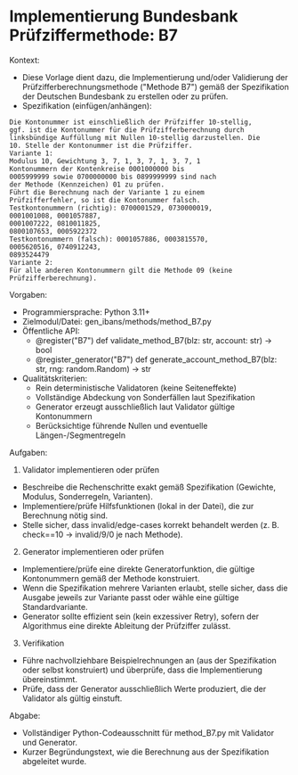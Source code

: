 # Implementierung Bundesbank Prüfziffermethode: B7

Kontext:
- Diese Vorlage dient dazu, die Implementierung und/oder Validierung der Prüfzifferberechnungsmethode ("Methode B7") gemäß der Spezifikation der Deutschen Bundesbank zu erstellen oder zu prüfen.
- Spezifikation (einfügen/anhängen):

```Text
Die Kontonummer ist einschließlich der Prüfziffer 10-stellig,
ggf. ist die Kontonummer für die Prüfzifferberechnung durch
linksbündige Auffüllung mit Nullen 10-stellig darzustellen. Die
10. Stelle der Kontonummer ist die Prüfziffer.
Variante 1:
Modulus 10, Gewichtung 3, 7, 1, 3, 7, 1, 3, 7, 1
Kontonummern der Kontenkreise 0001000000 bis
0005999999 sowie 0700000000 bis 0899999999 sind nach
der Methode (Kennzeichen) 01 zu prüfen.
Führt die Berechnung nach der Variante 1 zu einem
Prüfzifferfehler, so ist die Kontonummer falsch.
Testkontonummern (richtig): 0700001529, 0730000019,
0001001008, 0001057887,
0001007222, 0810011825,
0800107653, 0005922372
Testkontonummern (falsch): 0001057886, 0003815570,
0005620516, 0740912243,
0893524479
Variante 2:
Für alle anderen Kontonummern gilt die Methode 09 (keine
Prüfzifferberechnung).
```

Vorgaben:
- Programmiersprache: Python 3.11+
- Zielmodul/Datei: gen_ibans/methods/method_B7.py
- Öffentliche API:
  - @register("B7") def validate_method_B7(blz: str, account: str) -> bool
  - @register_generator("B7") def generate_account_method_B7(blz: str, rng: random.Random) -> str
- Qualitätskriterien:
  - Rein deterministische Validatoren (keine Seiteneffekte)
  - Vollständige Abdeckung von Sonderfällen laut Spezifikation
  - Generator erzeugt ausschließlich laut Validator gültige Kontonummern
  - Berücksichtige führende Nullen und eventuelle Längen-/Segmentregeln

Aufgaben:
1) Validator implementieren oder prüfen
- Beschreibe die Rechenschritte exakt gemäß Spezifikation (Gewichte, Modulus, Sonderregeln, Varianten).
- Implementiere/prüfe Hilfsfunktionen (lokal in der Datei), die zur Berechnung nötig sind.
- Stelle sicher, dass invalid/edge-cases korrekt behandelt werden (z. B. check==10 -> invalid/9/0 je nach Methode).

2) Generator implementieren oder prüfen
- Implementiere/prüfe eine direkte Generatorfunktion, die gültige Kontonummern gemäß der Methode konstruiert.
- Wenn die Spezifikation mehrere Varianten erlaubt, stelle sicher, dass die Ausgabe jeweils zur Variante passt oder wähle eine gültige Standardvariante.
- Generator sollte effizient sein (kein exzessiver Retry), sofern der Algorithmus eine direkte Ableitung der Prüfziffer zulässt.

3) Verifikation
- Führe nachvollziehbare Beispielrechnungen an (aus der Spezifikation oder selbst konstruiert) und überprüfe, dass die Implementierung übereinstimmt.
- Prüfe, dass der Generator ausschließlich Werte produziert, die der Validator als gültig einstuft.

Abgabe:
- Vollständiger Python-Codeausschnitt für method_B7.py mit Validator und Generator.
- Kurzer Begründungstext, wie die Berechnung aus der Spezifikation abgeleitet wurde.